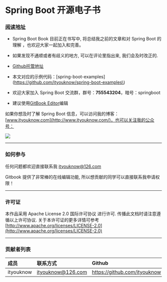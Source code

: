 # Spring Boot 开源电子书

### [阅读地址](https://legacy.gitbook.com/book/ityouknow/spring-boot-book)

* Spring Boot Book 目前正在书写中, 将总结我之前的文章和对 Spring Boot 的理解 ，也欢迎大家一起加入和完善。

* 如果发现不通顺或者有歧义的地方, 可以在评论里指出来, 我们会及时改正的.

* [Github托管地址](https://github.com/ityouknow/spring-boot-book)

* 本文对应的示例代码：\[spring-boot-examples\]\(https://github.com/ityouknow/spring-boot-examples\)

* 欢迎大家加入 Spring Boot 交流群，群号：**755543204**，暗号：springboot

* 建议使用[GitBook Editor](https://www.gitbook.com/editor)编辑

如果你想及时了解 Spring Boot 信息，可以访问我的博客：[www.ityouknow.com](http://www.ityouknow.com/)，也可以关注我的公众号：

![](http://www.ityouknow.com/assets/images/keeppuresmile.jpg)

---

### 如何参与

任何问题都欢迎直接联系我 ityouknow@126.com

Gitbook 提供了非常棒的在线编辑功能, 所以想贡献的同学可以直接联系我申请权限！

---

### 许可证

本作品采用 Apache License 2.0 国际许可协议 进行许可. 传播此文档时请注意遵循以上许可协议. 关于本许可证的更多详情可参考 [http://www.apache.org/licenses/LICENSE-2.0](http://www.apache.org/licenses/LICENSE-2.0)

---

### 贡献者列表

| 成员 | 联系方式 | Github |
| :--- | :--- | :--- |
| ityouknow | ityouknow@126.com | [https://github.com/ityouknow ](https://github.com/ityouknow) |



